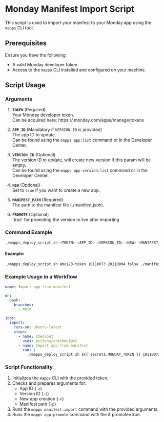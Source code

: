 # Monday Manifest Import Script

This script is used to import your manifest to your Monday app using the `mapps` CLI tool.

## Prerequisites

Ensure you have the following:
- A valid Monday developer token.
- Access to the `mapps` CLI installed and configured on your machine.

## Script Usage

### Arguments

1. **`TOKEN`** (Required)  
   Your Monday developer token.  
   Can be acquired here: https://<your-monday-subdomain>.monday.com/apps/manage/tokens

2. **`APP_ID`** (Mandatory if `VERSION_ID` is provided)  
   The app ID to update.  
   Can be found using the `mapps app:list` command or in the Developer Center.

3. **`VERSION_ID`** (Optional)  
   The version ID to update, will create new version if this param will be empty.  
   Can be found using the `mapps app-version:list` command or in the Developer Center.

4. **`NEW`** (Optional)  
   Set to `true` if you want to create a new app.

5. **`MANIFEST_PATH`** (Required)  
   The path to the manifest file (./manifest.json).

6. **`PROMOTE`** (Optional)  
   'true' for promoting the version to live after importing

### Command Example

```bash
./mapps_deploy_script.sh <TOKEN> <APP_ID> <VERSION_ID> <NEW> <MANIFEST_PATH> <PROMOTE>
```

#### Example:

```bash
./mapps_deploy_script.sh abc123-token 10110073 20210004 false ./manifest.json true
```

### Example Usage in a Workflow

```yaml
name: Import app from manifest

on:
  push:
    branches:
      - main

jobs:
  import:
    runs-on: ubuntu-latest
    steps:
      - name: Checkout
        uses: actions/checkout@v2
      - name: Import app from manifest
        run: |
          ./mapps_deploy_script.sh ${{ secrets.MONDAY_TOKEN }} 10110073 20210004 false ./manifest.json true
``` 

### Script Functionality

1. Initializes the `mapps` CLI with the provided token.
2. Checks and prepares arguments for:
   - App ID (`-a`)
   - Version ID (`-i`)
   - New app creation (`-n`)
   - Manifest path (`-p`)
3. Runs the `mapps manifest:import` command with the provided arguments.
4. Runs the `mapps app:promote` command with the if promote=true.
